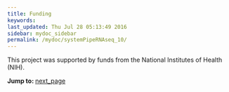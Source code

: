 ```yaml
---
title: Funding
keywords: 
last_updated: Thu Jul 28 05:13:49 2016
sidebar: mydoc_sidebar
permalink: /mydoc/systemPipeRNAseq_10/
---
```


This project was supported by funds from the National Institutes of Health (NIH).

<div class="tags">
<b>Jump to: </b>
<a href="../../mydoc/systemPipeRNAseq_11/" class="btn btn-default navbar-btn cursorNorm" role="button">next_page</a>
</div>
